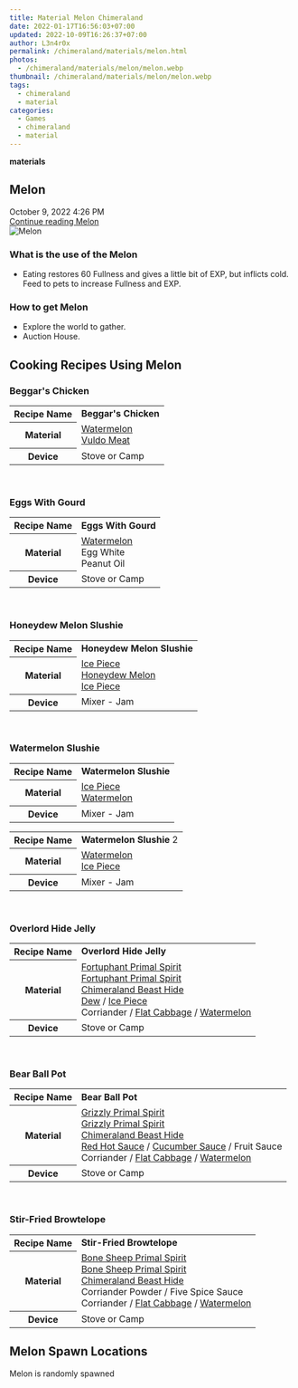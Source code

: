 ```yaml
---
title: Material Melon Chimeraland
date: 2022-01-17T16:56:03+07:00
updated: 2022-10-09T16:26:37+07:00
author: L3n4r0x
permalink: /chimeraland/materials/melon.html
photos:
  - /chimeraland/materials/melon/melon.webp
thumbnail: /chimeraland/materials/melon/melon.webp
tags:
  - chimeraland
  - material
categories:
  - Games
  - chimeraland
  - material
---
```


<link
  rel="stylesheet"
  href="https://rawcdn.githack.com/dimaslanjaka/Web-Manajemen/870a349/css/bootstrap-5-3-0-alpha3-wrapper.css"
/>
<section id="bootstrap-wrapper">
  <div data-bs-theme="dark">
    <div
      class="row g-0 border rounded overflow-hidden flex-md-row mb-4 shadow-sm position-relative bg-dark text-light"
    >
      <div class="col p-4 d-flex flex-column position-static">
        <strong class="d-inline-block mb-2 text-success">materials</strong>
        <h2 class="mb-0">Melon</h2>
        <div class="mb-1 text-muted">October 9, 2022 4:26 PM</div>
        <a
          href="/chimeraland/materials/melon.html"
          class="stretched-link d-none text-primary"
          >Continue reading Melon</a
        >
      </div>
      <div class="col-auto d-none d-md-block d-lg-block">
        <img
          src="https://www.webmanajemen.com/chimeraland/materials/melon/melon.webp"
          alt="Melon"
        />
      </div>
    </div>
    <div class="row">
      <div class="col-lg-6 col-12 mb-2">
        <div class="card">
          <div class="card-body">
            <h3 class="card-title">What is the use of the Melon</h3>
            <div class="card-text">
              <ul>
                <li>
                  Eating restores 60 Fullness and gives a little bit of EXP, but
                  inflicts cold. Feed to pets to increase Fullness and EXP.
                </li>
              </ul>
            </div>
          </div>
        </div>
      </div>
      <div class="col-lg-6 col-12 mb-2">
        <div class="card">
          <div class="card-body">
            <h3 class="card-title">How to get Melon</h3>
            <div class="card-text">
              <ul>
                <li>Explore the world to gather.</li>
                <li>Auction House.</li>
              </ul>
            </div>
          </div>
        </div>
      </div>
      <div class="col-12 mb-2">
        <h2 id="cookable">Cooking Recipes Using Melon</h2>
        <div id="recipe-beggars-chicken">
          <h3 id="item-beggars-chicken">Beggar&#x27;s Chicken</h3>
          <div class="mb-2">
            <table class="table">
              <tr>
                <th>Recipe Name</th>
                <td><b>Beggar&#x27;s Chicken</b></td>
              </tr>
              <tr>
                <th>Material</th>
                <td>
                  <a
                    class="text-decoration-none text-primary"
                    href="/chimeraland/materials/watermelon.html"
                    >Watermelon</a
                  ><br /><a
                    class="text-decoration-none text-primary"
                    href="/chimeraland/materials/vuldo-meat.html"
                    >Vuldo Meat</a
                  >
                </td>
              </tr>
              <tr>
                <th>Device</th>
                <td>Stove or Camp</td>
              </tr>
            </table>
          </div>
        </div>
        <br />
        <div id="recipe-eggs-with-gourd">
          <h3 id="item-eggs-with-gourd">Eggs With Gourd</h3>
          <div class="mb-2">
            <table class="table">
              <tr>
                <th>Recipe Name</th>
                <td><b>Eggs With Gourd</b></td>
              </tr>
              <tr>
                <th>Material</th>
                <td>
                  <a
                    class="text-decoration-none text-primary"
                    href="/chimeraland/materials/watermelon.html"
                    >Watermelon</a
                  ><br />Egg White<br />Peanut Oil
                </td>
              </tr>
              <tr>
                <th>Device</th>
                <td>Stove or Camp</td>
              </tr>
            </table>
          </div>
        </div>
        <br />
        <div id="recipe-honeydew-melon-slushie">
          <h3 id="item-honeydew-melon-slushie">Honeydew Melon Slushie</h3>
          <div class="mb-2">
            <table class="table">
              <tr>
                <th>Recipe Name</th>
                <td><b>Honeydew Melon Slushie</b></td>
              </tr>
              <tr>
                <th>Material</th>
                <td>
                  <a
                    class="text-decoration-none text-primary"
                    href="/chimeraland/materials/ice-piece.html"
                    >Ice Piece</a
                  ><br /><a
                    class="text-decoration-none text-primary"
                    href="/chimeraland/materials/honeydew-melon.html"
                    >Honeydew Melon</a
                  ><br /><a
                    class="text-decoration-none text-primary"
                    href="/chimeraland/materials/ice-piece.html"
                    >Ice Piece</a
                  >
                </td>
              </tr>
              <tr>
                <th>Device</th>
                <td>Mixer - Jam</td>
              </tr>
            </table>
          </div>
        </div>
        <br />
        <div id="recipe-watermelon-slushie">
          <h3 id="item-watermelon-slushie">Watermelon Slushie</h3>
          <div class="mb-2">
            <table class="table">
              <tr>
                <th>Recipe Name</th>
                <td><b>Watermelon Slushie</b></td>
              </tr>
              <tr>
                <th>Material</th>
                <td>
                  <a
                    class="text-decoration-none text-primary"
                    href="/chimeraland/materials/ice-piece.html"
                    >Ice Piece</a
                  ><br /><a
                    class="text-decoration-none text-primary"
                    href="/chimeraland/materials/watermelon.html"
                    >Watermelon</a
                  >
                </td>
              </tr>
              <tr>
                <th>Device</th>
                <td>Mixer - Jam</td>
              </tr>
            </table>
          </div>
          <div class="mb-2">
            <table class="table">
              <tr>
                <th>Recipe Name</th>
                <td><b>Watermelon Slushie</b> 2</td>
              </tr>
              <tr>
                <th>Material</th>
                <td>
                  <a
                    class="text-decoration-none text-primary"
                    href="/chimeraland/materials/watermelon.html"
                    >Watermelon</a
                  ><br /><a
                    class="text-decoration-none text-primary"
                    href="/chimeraland/materials/ice-piece.html"
                    >Ice Piece</a
                  >
                </td>
              </tr>
              <tr>
                <th>Device</th>
                <td>Mixer - Jam</td>
              </tr>
            </table>
          </div>
        </div>
        <br />
        <div id="recipe-overlord-hide-jelly">
          <h3 id="item-overlord-hide-jelly">Overlord Hide Jelly</h3>
          <div class="mb-2">
            <table class="table">
              <tr>
                <th>Recipe Name</th>
                <td><b>Overlord Hide Jelly</b></td>
              </tr>
              <tr>
                <th>Material</th>
                <td>
                  <a
                    class="text-decoration-none text-primary"
                    href="/chimeraland/materials/fortuphant-primal-spirit.html"
                    >Fortuphant Primal Spirit</a
                  ><br /><a
                    class="text-decoration-none text-primary"
                    href="/chimeraland/materials/fortuphant-primal-spirit.html"
                    >Fortuphant Primal Spirit</a
                  ><br /><a
                    class="text-decoration-none text-primary"
                    href="/chimeraland/materials/chimeraland-beast-hide.html"
                    >Chimeraland Beast Hide</a
                  ><br /><a
                    class="text-decoration-none text-primary"
                    href="/chimeraland/materials/dew.html"
                    >Dew</a
                  ><span> / </span
                  ><a
                    class="text-decoration-none text-primary"
                    href="/chimeraland/materials/ice-piece.html"
                    >Ice Piece</a
                  ><br />Corriander<span> / </span
                  ><a
                    class="text-decoration-none text-primary"
                    href="/chimeraland/materials/flat-cabbage.html"
                    >Flat Cabbage</a
                  ><span> / </span
                  ><a
                    class="text-decoration-none text-primary"
                    href="/chimeraland/materials/watermelon.html"
                    >Watermelon</a
                  >
                </td>
              </tr>
              <tr>
                <th>Device</th>
                <td>Stove or Camp</td>
              </tr>
            </table>
          </div>
        </div>
        <br />
        <div id="recipe-bear-ball-pot">
          <h3 id="item-bear-ball-pot">Bear Ball Pot</h3>
          <div class="mb-2">
            <table class="table">
              <tr>
                <th>Recipe Name</th>
                <td><b>Bear Ball Pot</b></td>
              </tr>
              <tr>
                <th>Material</th>
                <td>
                  <a
                    class="text-decoration-none text-primary"
                    href="/chimeraland/materials/grizzly-primal-spirit.html"
                    >Grizzly Primal Spirit</a
                  ><br /><a
                    class="text-decoration-none text-primary"
                    href="/chimeraland/materials/grizzly-primal-spirit.html"
                    >Grizzly Primal Spirit</a
                  ><br /><a
                    class="text-decoration-none text-primary"
                    href="/chimeraland/materials/chimeraland-beast-hide.html"
                    >Chimeraland Beast Hide</a
                  ><br /><a
                    class="text-decoration-none text-primary"
                    href="/chimeraland/recipes/red-hot-sauce.html"
                    >Red Hot Sauce</a
                  ><span> / </span
                  ><a
                    class="text-decoration-none text-primary"
                    href="/chimeraland/recipes/cucumber-sauce.html"
                    >Cucumber Sauce</a
                  ><span> / </span>Fruit Sauce<br />Corriander<span> / </span
                  ><a
                    class="text-decoration-none text-primary"
                    href="/chimeraland/materials/flat-cabbage.html"
                    >Flat Cabbage</a
                  ><span> / </span
                  ><a
                    class="text-decoration-none text-primary"
                    href="/chimeraland/materials/watermelon.html"
                    >Watermelon</a
                  >
                </td>
              </tr>
              <tr>
                <th>Device</th>
                <td>Stove or Camp</td>
              </tr>
            </table>
          </div>
        </div>
        <br />
        <div id="recipe-stir-fried-browtelope">
          <h3 id="item-stir-fried-browtelope">Stir-Fried Browtelope</h3>
          <div class="mb-2">
            <table class="table">
              <tr>
                <th>Recipe Name</th>
                <td><b>Stir-Fried Browtelope</b></td>
              </tr>
              <tr>
                <th>Material</th>
                <td>
                  <a
                    class="text-decoration-none text-primary"
                    href="/chimeraland/materials/bone-sheep-primal-spirit.html"
                    >Bone Sheep Primal Spirit</a
                  ><br /><a
                    class="text-decoration-none text-primary"
                    href="/chimeraland/materials/bone-sheep-primal-spirit.html"
                    >Bone Sheep Primal Spirit</a
                  ><br /><a
                    class="text-decoration-none text-primary"
                    href="/chimeraland/materials/chimeraland-beast-hide.html"
                    >Chimeraland Beast Hide</a
                  ><br />Corriander Powder<span> / </span>Five Spice Sauce<br />Corriander<span>
                    / </span
                  ><a
                    class="text-decoration-none text-primary"
                    href="/chimeraland/materials/flat-cabbage.html"
                    >Flat Cabbage</a
                  ><span> / </span
                  ><a
                    class="text-decoration-none text-primary"
                    href="/chimeraland/materials/watermelon.html"
                    >Watermelon</a
                  >
                </td>
              </tr>
              <tr>
                <th>Device</th>
                <td>Stove or Camp</td>
              </tr>
            </table>
          </div>
        </div>
      </div>
      <div class="col-12 mb-2">
        <h2>Melon Spawn Locations</h2>
        <p>Melon is randomly spawned</p>
      </div>
    </div>
  </div>
</section>